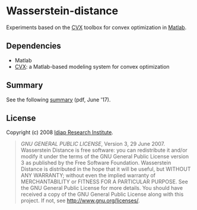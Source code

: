# Wasserstein-distance
Experiments based on the [CVX](http://cvxr.com/cvx/) toolbox for convex optimization in [Matlab](https://www.mathworks.com/products/matlab.html). 

## Dependencies
- Matlab
- [CVX](http://cvxr.com/cvx/): a Matlab-based modeling system for convex optimization

## Summary
See the following [summary](https://drive.google.com/file/d/1SrLe8QnmIXrjTTxCZjNaJ0Bftbj2JMq6/view) (pdf, June '17).

## License
Copyright (c) 2008 [Idiap Research Institute](http://www.idiap.ch/).

> *GNU GENERAL PUBLIC LICENSE*, Version 3, 29 June 2007.
Wasserstein Distance is free software: you can redistribute it and/or modify it under the terms of the GNU General Public License version 3 as published by the Free Software Foundation. Wasserstein Distance is distributed in the hope that it will be useful, but WITHOUT ANY WARRANTY; without even the implied warranty of MERCHANTABILITY or FITNESS FOR A PARTICULAR PURPOSE. See the GNU General Public License for more details. You should have received a copy of the GNU General Public License along with this project. If not, see <http://www.gnu.org/licenses/>.
